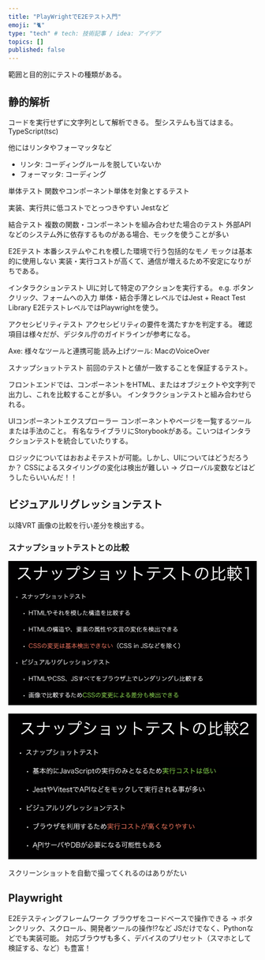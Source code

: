 ```yaml
---
title: "PlayWrightでE2Eテスト入門"
emoji: "🐈"
type: "tech" # tech: 技術記事 / idea: アイデア
topics: []
published: false
---
```

範囲と目的別にテストの種類がある。

## 静的解析
コードを実行せずに文字列として解析できる。
型システムも当てはまる。
TypeScript(tsc)

他にはリンタやフォーマッタなど
- リンタ: コーディングルールを脱していないか
- フォーマッタ: コーディング

単体テスト
関数やコンポーネント単体を対象とするテスト

実装、実行共に低コストでとっつきやすい
Jestなど

結合テスト
複数の関数・コンポーネントを組み合わせた場合のテスト
外部APIなどのシステム外に依存するものがある場合、モックを使うことが多い

E2Eテスト
本番システムやこれを模した環境で行う包括的なモノ
モックは基本的に使用しない
実装・実行コストが高くて、通信が増えるため不安定になりがちである。

インタラクションテスト
UIに対して特定のアクションを実行する。
e.g. ボタンクリック、フォームへの入力
単体・結合手薄とレベルではJest + React Test Library
E2EテストレベルではPlaywrightを使う。

アクセシビリティテスト
アクセシビリティの要件を満たすかを判定する。
確認項目は様々だが、デジタル庁のガイドラインが参考になる。

Axe: 様々なツールと連携可能
読み上げツール: MacのVoiceOver

スナップショットテスト
前回のテストと値が一致することを保証するテスト。

フロントエンドでは、コンポーネントをHTML、またはオブジェクトや文字列で出力し、これを比較することが多い。
インタラクションテストと組み合わせられる。

UIコンポーネントエクスプローラー
コンポーネントやページを一覧するツールまたは手法のこと。
有名なライブラリにStorybookがある。こいつはインタラクションテストを統合していたりする。

ロジックについてはおおよそテストが可能。しかし、UIについてはどうだろうか？
CSSによるスタイリングの変化は検出が難しい
→ グローバル変数などはどうしたらいいんだ！！

## ビジュアルリグレッションテスト
以降VRT
画像の比較を行い差分を検出する。

### スナップショットテストとの比較
![alt text](image.png)

![alt text](image-1.png)

スクリーンショットを自動で撮ってくれるのはありがたい

## Playwright
E2Eテスティングフレームワーク
ブラウザをコードベースで操作できる
→ ボタンクリック、スクロール、開発者ツールの操作⁉など
JSだけでなく、Pythonなどでも実装可能。
対応ブラウザも多く、デバイスのプリセット（スマホとして検証する、など）も豊富！
